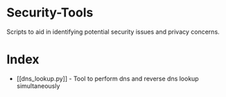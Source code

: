 # Security-Tools

Scripts to aid in identifying potential security issues and privacy concerns.

# Index

-  [[dns_lookup.py]] - Tool to perform dns and reverse dns lookup simultaneously
